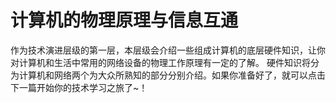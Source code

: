 # 计算机的物理原理与信息互通<Badge type="warning" text="主线1/3" />
作为技术演进层级的第一层，本层级会介绍一些组成计算机的底层硬件知识，让你对计算机和生活中常用的网络设备的物理工作原理有一定的了解。
硬件知识将分为计算机和网络两个为大众所熟知的部分分别介绍。如果你准备好了，就可以点击下一篇开始你的技术学习之旅了~！